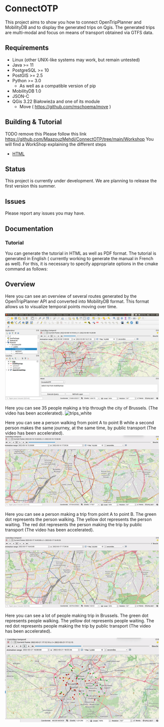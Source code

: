 # ConnectOTP
This project aims to show you how to connect OpenTripPlanner and MobilityDB and to display the generated trips on Qgis. The generated trips are multi-modal and focus on means of transport obtained via GTFS data.

Requirements
------------

*   Linux (other UNIX-like systems may work, but remain untested)
*   Java >= 11
*   PostgreSQL >= 10
*   PostGIS >= 2.5
*	Python >= 3.0
	* As well as a compatible version of pip 
*   MobilityDB 1.0
*   JSON-C
*   QGis 3.22 Białowieża and one of its module
	* Move ( https://github.com/mschoema/move )

Building & Tutorial
-----------------------

TODO remove this
Please follow this link	https://github.com/MaazouzMehdi/ConnectOTP/tree/main/Workshop
You will find a WorkShop explaining the different steps

*   [HTML](https://docs.connectotp.com/ConnectOTP/develop/)


Status
-----------------------
This project is currently under development. We are planning to release the first version this summer.


Issues 
-----------------------
Please report any issues you may have.


Documentation
-------------

### Tutorial

You can generate the tutorial in HTML as well as PDF format. The tutorial is generated in English ( currently working to generate the manual in French as well). For this, it is necessary to specify appropriate options in the cmake command as follows:

Overview
-----------------------
Here you can see an overview of several routes generated by the OpenTripPlanner API and converted into MobilityDB format. This format allows us to visualize temporal points moving over time.

<img src="images/06.png" width="700" alt="Overview"/>

Here you can see 35 people making a trip through the city of Brussels.
(The video has been accelerated).
![trips_white](https://github.com/MaazouzMehdi/ConnectOTP/blob/main/images/35Trips.gif?raw=true)

Here you can see a person walking from point A to point B while a second person makes the same journey, at the same time, by public transport
(The video has been accelerated).
![trips_white](https://github.com/MaazouzMehdi/ConnectOTP/blob/main/images/comparisonTrip.gif?raw=true)

Here you can see a person making a trip from point A to point B.
The green dot represents the person walking.
The yellow dot represents the person waiting.
The red dot represents the person making the trip by public transport
(The video has been accelerated).

![trips_white](https://github.com/MaazouzMehdi/ConnectOTP/blob/main/images/advancedtrip.gif?raw=true)

Here you can see a lot of people making trip in Brussels.
The green dot represents people walking.
The yellow dot represents people waiting.
The red dot represents people making the trip by public transport
(The video has been accelerated).

![trips_white](https://github.com/MaazouzMehdi/ConnectOTP/blob/main/images/73advancedtrips.gif?raw=true)

